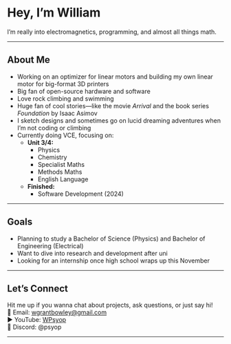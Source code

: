 # Hey, I’m William  
I’m really into electromagnetics, programming, and almost all things math.

---

## About Me

- Working on an optimizer for linear motors and building my own linear motor for big-format 3D printers  
- Big fan of open-source hardware and software 
- Love rock climbing and swimming  
- Huge fan of cool stories—like the movie *Arrival* and the book series *Foundation* by Isaac Asimov  
- I sketch designs and sometimes go on lucid dreaming adventures when I’m not coding or climbing  
- Currently doing VCE, focusing on:  
  - **Unit 3/4:**  
    - Physics  
    - Chemistry  
    - Specialist Maths  
    - Methods Maths  
    - English Language  
  - **Finished:**  
    - Software Development (2024)

---

## Goals

- Planning to study a Bachelor of Science (Physics) and Bachelor of Engineering (Electrical)  
- Want to dive into research and development after uni  
- Looking for an internship once high school wraps up this November

---

## Let’s Connect

Hit me up if you wanna chat about projects, ask questions, or just say hi!  
📧 Email: [wgrantbowley@gmail.com](mailto:wgrantbowley@gmail.com)  
▶️ YouTube: [WPsyop](https://www.youtube.com/@WPsyop)  
💬 Discord: @psyop

---
